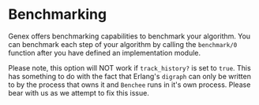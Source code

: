# Benchmarking

Genex offers benchmarking capabilities to benchmark your algorithm. You can benchmark each step of your algorithm by calling the `benchmark/0` function after you have defined an implementation module.

Please note, this option will NOT work if `track_history?` is set to `true`. This has something to do with the fact that Erlang's `digraph` can only be written to by the process that owns it and `Benchee` runs in it's own process. Please bear with us as we attempt to fix this issue.
